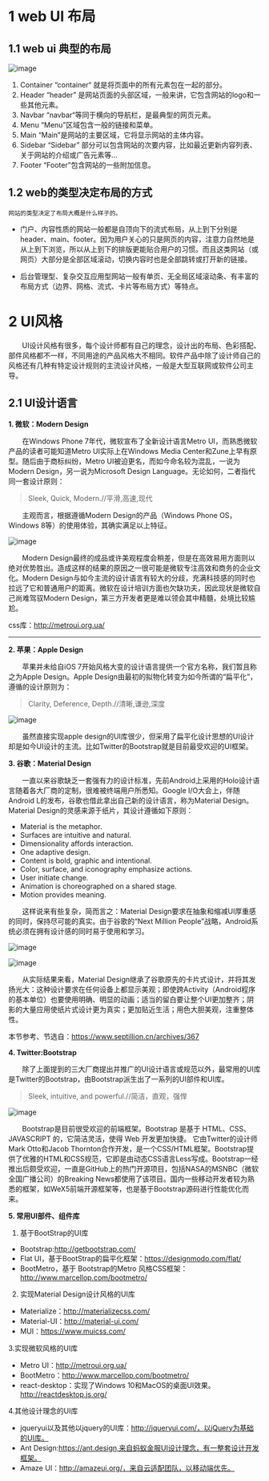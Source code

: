 # 1 web UI 布局
## 1.1 web ui 典型的布局
![image](https://raw.githubusercontent.com/fruitSandwich/note/d54550cb2d73a838b4e27a722572e7d1cad65f07/2016/web%20ui%E5%B8%83%E5%B1%80%E5%8F%8A%E9%A3%8E%E6%A0%BC/img/webui.gif)

1.    Container
“container“ 就是将页面中的所有元素包在一起的部分。
2.    Header
“header” 是网站页面的头部区域，一般来讲，它包含网站的logo和一些其他元素。
3.    Navbar
“navbar“等同于横向的导航栏，是最典型的网页元素。
4.    Menu
“Menu”区域包含一般的链接和菜单。
5.   Main
“Main”是网站的主要区域，它将显示网站的主体内容。
6.   Sidebar
“Sidebar” 部分可以包含网站的次要内容，比如最近更新内容列表、关于网站的介绍或广告元素等…
7.    Footer
“Footer”包含网站的一些附加信息。

## 1.2 web的类型决定布局的方式


```
网站的类型决定了布局大概是什么样子的。
```
- 门户、内容性质的网站一般都是自顶向下的流式布局，从上到下分别是header、main、footer。因为用户关心的只是网页的内容，注意力自然地是从上到下浏览，所以从上到下的排版更能贴合用户的习惯。而且这类网站（或网页）大部分是全部区域滚动，切换内容时也是全部跳转或打开新的链接。



- 后台管理型、复杂交互应用型网站一般有单页、无全局区域滚动条、有丰富的布局方式（边界、网格、流式、卡片等布局方式）等特点。



# 2 UI风格
&#160; &#160; &#160; &#160;UI设计风格有很多，每个设计师都有自己的理念，设计出的布局、色彩搭配、部件风格都不一样，不同用途的产品风格大不相同。软件产品中除了设计师自己的风格还有几种有特定设计规则的主流设计风格，一般是大型互联网或软件公司主导。


## 2.1 UI设计语言
**1. 微软：Modern Design**

&#160; &#160; &#160; &#160;在Windows Phone 7年代，微软宣布了全新设计语言Metro UI，而熟悉微软产品的读者可能知道Metro UI实际上在Windows Media Center和Zune上早有原型。随后由于商标纠纷，Metro UI被迫更名，而如今命名较为混乱，一说为Modern Design，另一说为Microsoft Design Language。无论如何，二者指代同一套设计原则：
>Sleek, Quick, Modern.//平滑,高速,现代

&#160; &#160; &#160; &#160;主观而言，根据遵循Modern Design的产品（Windows Phone OS，Windows 8等）的使用体验，其确实满足以上特征。

![image](https://github.com/fruitSandwich/note/blob/master/2016/web%20ui%E5%B8%83%E5%B1%80%E5%8F%8A%E9%A3%8E%E6%A0%BC/%E9%A3%8E%E6%A0%BC/windows/metroui_start-screen.png?raw=true)

&#160; &#160; &#160; &#160;Modern Design最终的成品或许美观程度会稍差，但是在高效易用方面则以绝对优势胜出。造成这样的结果的原因之一很可能是微软专注高效和商务的企业文化。Modern Design与如今主流的设计语言有较大的分歧，充满科技感的同时也拉远了它和普通用户的距离。微软在设计培训方面也欠缺功夫，因此现状是微软自己尚难驾驭Modern Design，第三方开发者更是难以领会其中精髓，处境比较尴尬。

css库：http://metroui.org.ua/

---
**2. 苹果：Apple Design**

&#160; &#160; &#160; &#160;苹果并未给自iOS 7开始风格大变的设计语言提供一个官方名称，我们暂且称之为Apple Design。Apple Design由最初的拟物化转变为如今所谓的“扁平化”，遵循的设计原则为：
> Clarity, Deference, Depth.//清晰,谦逊,深度

![image](https://github.com/fruitSandwich/note/blob/master/2016/web%20ui%E5%B8%83%E5%B1%80%E5%8F%8A%E9%A3%8E%E6%A0%BC/%E9%A3%8E%E6%A0%BC/apple/apple.jpg?raw=true)

&#160; &#160; &#160; &#160;虽然直接实现apple design的UI库很少，但采用了扁平化设计思想的UI设计却是如今UI设计的主流。比如Twitter的Bootstrap就是目前最受欢迎的UI框架。


**3. 谷歌：Material Design**

&#160; &#160; &#160; &#160;一直以来谷歌缺乏一套强有力的设计标准，先前Android上采用的Holo设计语言随着各大厂商的定制，很难被终端用户所悉知。Google I/O大会上，伴随Android L的发布，谷歌也借此拿出自己新的设计语言，称为Material Design。Material Design的灵感来源于纸片，其设计遵循如下原则：
- Material is the metaphor.
- Surfaces are intuitive and natural.
- Dimensionality affords interaction.
- One adaptive design.
- Content is bold, graphic and intentional.
- Color, surface, and iconography emphasize actions.
- User initiate change.
- Animation is choreographed on a shared stage.
- Motion provides meaning.

&#160; &#160; &#160; &#160;这样说来有些复杂，简而言之：Material Design要求在抽象和缩减UI厚重感的同时，保持尽可能的真实。由于谷歌的“Next Million People”战略，Android系统必须在拥有设计感的同时易于使用和学习。

![image](https://github.com/fruitSandwich/note/blob/master/2016/web%20ui%E5%B8%83%E5%B1%80%E5%8F%8A%E9%A3%8E%E6%A0%BC/%E9%A3%8E%E6%A0%BC/google%20Material/kioskbrowser.png?raw=true)

![image](https://github.com/fruitSandwich/note/blob/master/2016/web%20ui%E5%B8%83%E5%B1%80%E5%8F%8A%E9%A3%8E%E6%A0%BC/%E9%A3%8E%E6%A0%BC/google%20Material/console.png?raw=true)

&#160; &#160; &#160; &#160;从实际结果来看，Material Design继承了谷歌原先的卡片式设计，并将其发扬光大：这种设计要求在任何设备上都显示美观；即使跨Activity（Android程序的基本单位）也要使用明确、明显的动画；适当的留白要让整个UI更加整齐；阴影的大量应用使纸片式设计更为真实；更加贴近生活；用色大胆美观，注重整体性。


本节参考、节选自：https://www.septillion.cn/archives/367


**4. Twitter:Bootstrap**

&#160; &#160; &#160; &#160;除了上面提到的三大厂商提出并推广的UI设计语言或规范以外，最常用的UI库是Twitter的Bootstrap，由Bootstrap派生出了一系列的UI部件和UI库。
> Sleek, intuitive, and powerful.//简洁，直观，强悍

![image](https://github.com/fruitSandwich/note/blob/master/2016/web%20ui%E5%B8%83%E5%B1%80%E5%8F%8A%E9%A3%8E%E6%A0%BC/%E9%A3%8E%E6%A0%BC/bootstrap/bootstrap.png?raw=true)

&#160; &#160; &#160; &#160;Bootstrap是目前很受欢迎的前端框架。Bootstrap 是基于 HTML、CSS、JAVASCRIPT 的，它简洁灵活，使得 Web 开发更加快捷。 它由Twitter的设计师Mark Otto和Jacob Thornton合作开发，是一个CSS/HTML框架。Bootstrap提供了优雅的HTML和CSS规范，它即是由动态CSS语言Less写成。Bootstrap一经推出后颇受欢迎，一直是GitHub上的热门开源项目，包括NASA的MSNBC（微软全国广播公司）的Breaking News都使用了该项目。国内一些移动开发者较为熟悉的框架，如WeX5前端开源框架等，也是基于Bootstrap源码进行性能优化而来。


**5. 常用UI部件、组件库**

1. 基于BootStrap的UI库
- Bootstrap:http://getbootstrap.com/
- Flat UI，基于BootStrap的扁平化框架：https://designmodo.com/flat/
- BootMetro，基于 Bootstrap的Metro 风格CSS框架：http://www.marcellop.com/bootmetro/


2. 实现Material Design设计风格的UI库
- Materialize：http://materializecss.com/
- Material-UI：http://material-ui.com/
- MUI：https://www.muicss.com/

3.实现微软风格的UI库
- Metro UI：http://metroui.org.ua/
- BootMetro：http://www.marcellop.com/bootmetro/
- react-desktop：实现了Windows 10和MacOS的桌面UI效果。http://reactdesktop.js.org/


4.其他设计理念的UI库
- jqueryui以及其他以jquery的UI库：http://jqueryui.com/，以jQuery为基础的UI库。
- Ant Design:https://ant.design,来自蚂蚁金服UI设计理念，有一整套设计开发框架。
- Amaze UI：http://amazeui.org/，来自云适配团队，以移动端优先。
